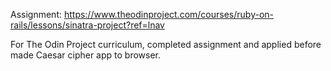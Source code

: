 Assignment: https://www.theodinproject.com/courses/ruby-on-rails/lessons/sinatra-project?ref=lnav

For The Odin Project curriculum, completed assignment and applied before made Caesar cipher app to browser.